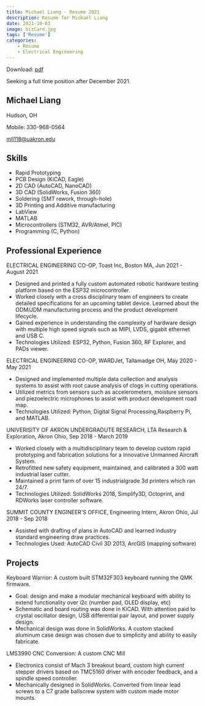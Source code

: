 ```yaml
---
title: Michael Liang - Resume 2021 
description: Resume for Michael Liang 
date: 2021-10-03
image: bizCard.jpg
tags: ['Resume']
categories:
    - Resume
    - Electrical Engineering
---
```

Download: [pdf](/Michael_Liang_Engineering_Resume.pdf)

Seeking a full time position after December 2021.

## Michael Liang 
Hudson, OH

Mobile: 330-968-0564 

[mll118@uakron.edu](mailto:mll118@uakron.edu)

## Skills
* Rapid Prototyping 
* PCB Design (KiCAD, Eagle)
* 2D CAD (AutoCAD, NanoCAD)
* 3D CAD (SolidWorks, Fusion 360)  
* Soldering (SMT rework, through-hole)
* 3D Printing and Additive manufacturing 
* LabView 
* MATLAB 
* Microcontrollers (STM32, AVR/Atmel, PIC)
* Programming (C, Python)

## Professional Experience 
ELECTRICAL ENGINEERING CO-OP, Toast Inc, Boston MA, Jun 2021 - August 2021 

* Designed and printed a fully custom automated robotic hardware testing platform based on the ESP32 microcontroller.
* Worked closely with a cross disciplinary team of engineers to create detailed specifications for an upcoming tablet device. Learned about the ODM/JDM manufacturing process and the product development lifecycle.
* Gained experience in understanding the complexity of hardware design with multiple high speed signals such as MIPI, LVDS, gigabit ethernet and USB C.
* Technologies Utilized: ESP32, Python, Fusion 360, RF Explorer, and PADs viewer.

ELECTRICAL ENGINEERING CO-OP, WARDJet, Tallamadge OH, May 2020 - May 2021 
* Designed and implemented multiple data collection and analysis systems to assist with root cause analysis of clogs in cutting operations.
* Utilized metrics from sensors such as accelerometers, moisture sensors and piezoelectric microphones to assist with product development road map.
* Technologies Utilized: Python, Digital Signal Processing,Raspberry Pi, and MATLAB.

UNIVERISITY OF AKRON UNDERGRADUTE RESEARCH, LTA Research & Exploration, Akron Ohio, Sep 2018 - March 2019 
* Worked closely with a multidisciplinary
team to develop custom rapid prototyping and fabrication solutions for a
innovative Unmanned Aircraft System.
* Retrofitted new safety equipment, maintained, and calibrated a 300 watt industrial laser cutter.
* Maintained a print farm of over 15 industrialgrade
3d printers which ran 24/7.
* Technologies Utilized: SolidWorks 2018, Simplify3D, Octoprint, and RDWorks laser controller software.

SUMMIT COUNTY ENGINEER'S OFFICE, Engineering Intern, Akron Ohio, Jul 2018 - Sep 2018 
* Assisted with drafting of plans in AutoCAD and learned industry standard engineering draw practices.
* Technologies Used: AutoCAD Civil 3D 2013, ArcGIS (mapping software)

## Projects 
Keyboard Warrior: A custom built STM32F303 keyboard running the QMK firmware.
* Goal: design and make a modular mechanical keyboard with ability to extend functionality over i2c (number pad, OLED display, etc)
* Schematic and board routing was done in KiCAD. With attention paid to crystal oscillator design, USB differential pair layout, and power supply design.
* Mechanical design was done in SolidWorks. A custom stacked aluminum case design was chosen due to simplicity and ability to easily fabricate.

LMS3990 CNC Conversion: A custom CNC Mill 
* Electronics consist of Mach 3 breakout board, custom high current stepper drivers based on TMC5160 driver with encoder feedback, and a spindle speed controller.
* Mechanically designed in SolidWorks. Converted from linear lead screws to a C7 grade ballscrew system with custom made motor mounts.

